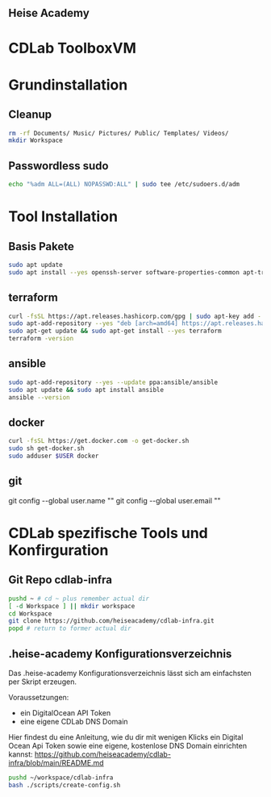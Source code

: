 ## Heise Academy
# CDLab ToolboxVM
# Grundinstallation
## Cleanup
```bash
rm -rf Documents/ Music/ Pictures/ Public/ Templates/ Videos/
mkdir Workspace
```
## Passwordless sudo
```bash
echo "%adm ALL=(ALL) NOPASSWD:ALL" | sudo tee /etc/sudoers.d/adm
```
# Tool Installation 
## Basis Pakete
```bash
sudo apt update
sudo apt install --yes openssh-server software-properties-common apt-transport-https ca-certificates curl gnupg lsb-release git
```
## terraform
```bash
curl -fsSL https://apt.releases.hashicorp.com/gpg | sudo apt-key add -
sudo apt-add-repository --yes "deb [arch=amd64] https://apt.releases.hashicorp.com $(lsb_release -cs) main"
sudo apt-get update && sudo apt-get install --yes terraform
terraform -version
```
## ansible
```bash
sudo apt-add-repository --yes --update ppa:ansible/ansible
sudo apt update && sudo apt install ansible
ansible --version
```
## docker
```bash
curl -fsSL https://get.docker.com -o get-docker.sh
sudo sh get-docker.sh
sudo adduser $USER docker
```
## git
git config --global user.name "<Your-Full-Name>"
git config --global user.email "<your-email-address>"

# CDLab spezifische Tools und Konfirguration
## Git Repo cdlab-infra
```bash
pushd ~ # cd ~ plus remember actual dir
[ -d Workspace ] || mkdir workspace
cd Workspace
git clone https://github.com/heiseacademy/cdlab-infra.git
popd # return to former actual dir
```

## .heise-academy Konfigurationsverzeichnis
Das .heise-academy Konfigurationsverzeichnis lässt sich am einfachsten per Skript erzeugen.

Voraussetzungen:
* ein DigitalOcean API Token
* eine eigene CDLab DNS Domain 

Hier findest du eine Anleitung, wie du dir mit wenigen Klicks ein Digital Ocean Api Token sowie eine eigene, kostenlose DNS Domain einrichten kannst: https://github.com/heiseacademy/cdlab-infra/blob/main/README.md

```bash
pushd ~/workspace/cdlab-infra
bash ./scripts/create-config.sh
```